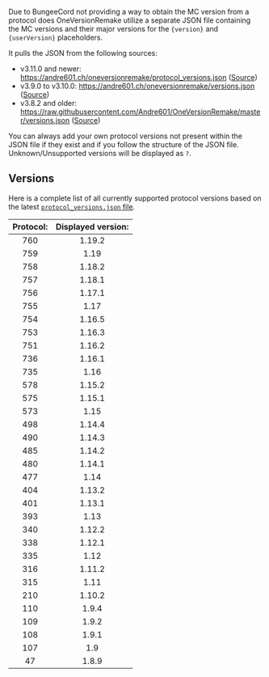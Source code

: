 [protocol_versions.json source]: https://github.com/Andre601/andre601.github.io/blob/development/site/oneversionremake/protocol_versions.json
[versions.json source]: https://github.com/Andre601/andre601.github.io/blob/development/site/oneversionremake/versions.json
[old versions.json source]: https://github.com/Andre601/OneVersionRemake/blob/master/versions.json

Due to BungeeCord not providing a way to obtain the MC version from a protocol does OneVersionRemake utilize a separate JSON file containing the MC versions and their major versions for the `{version}` and `{userVersion}` placeholders.

It pulls the JSON from the following sources:

- v3.11.0 and newer: https://andre601.ch/oneversionremake/protocol_versions.json ([Source][protocol_versions.json source])
- v3.9.0 to v3.10.0: https://andre601.ch/oneversionremake/versions.json ([Source][versions.json source])
- v3.8.2 and older: https://raw.githubusercontent.com/Andre601/OneVersionRemake/master/versions.json ([Source][old versions.json source])

You can always add your own protocol versions not present within the JSON file if they exist and if you follow the structure of the JSON file.  
Unknown/Unsupported versions will be displayed as `?`.

## Versions

Here is a complete list of all currently supported protocol versions based on the latest [`protocol_versions.json` file][protocol_versions.json source].

| Protocol: | Displayed version: |
|:---------:|:------------------:|
| 760       | 1.19.2             |
| 759       | 1.19               |
| 758       | 1.18.2             |
| 757       | 1.18.1             |
| 756       | 1.17.1             |
| 755       | 1.17               |
| 754       | 1.16.5             |
| 753       | 1.16.3             |
| 751       | 1.16.2             |
| 736       | 1.16.1             |
| 735       | 1.16               |
| 578       | 1.15.2             |
| 575       | 1.15.1             |
| 573       | 1.15               |
| 498       | 1.14.4             |
| 490       | 1.14.3             |
| 485       | 1.14.2             |
| 480       | 1.14.1             |
| 477       | 1.14               |
| 404       | 1.13.2             |
| 401       | 1.13.1             |
| 393       | 1.13               |
| 340       | 1.12.2             |
| 338       | 1.12.1             |
| 335       | 1.12               |
| 316       | 1.11.2             |
| 315       | 1.11               |
| 210       | 1.10.2             |
| 110       | 1.9.4              |
| 109       | 1.9.2              |
| 108       | 1.9.1              |
| 107       | 1.9                |
| 47        | 1.8.9              |
